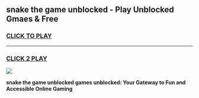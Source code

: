 
## snake the game unblocked - Play Unblocked Gmaes & Free
<h3>
<a href="https://news.freeplayer.one?title=snake_the_game_unblocked&ref=23F">CLICK TO PLAY</a></h3>
<hr>

<h3>
<a href="https://news.freeplayer.one?title=snake_the_game_unblocked&ref=23F">CLICK 2 PLAY</a>
  
</h3>

<a href="https://news.freeplayer.one?title=snake_the_game_unblocked&ref=23F/"><img src="https://clearcache.store/games.png"></a>


**snake the game unblocked games unblocked: Your Gateway to Fun and Accessible Online Gaming**
